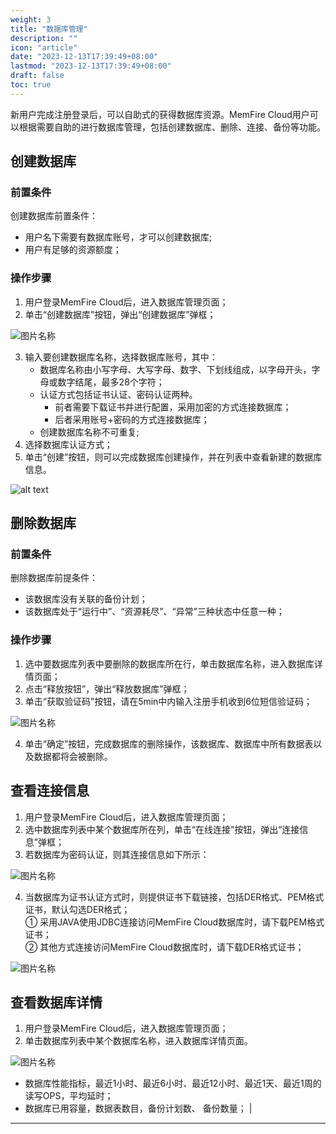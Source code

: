 ```yaml
---
weight: 3
title: "数据库管理"
description: ""
icon: "article"
date: "2023-12-13T17:39:49+08:00"
lastmod: "2023-12-13T17:39:49+08:00"
draft: false
toc: true
---
```




新用户完成注册登录后，可以自助式的获得数据库资源。MemFire Cloud用户可以根据需要自助的进行数据库管理，包括创建数据库、删除、连接、备份等功能。
## 创建数据库
### 前置条件
创建数据库前置条件：  
*   用户名下需要有数据库账号，才可以创建数据库;  
*   用户有足够的资源额度；

### 操作步骤
1. 用户登录MemFire Cloud后，进入数据库管理页面；  
2. 单击“创建数据库”按钮，弹出“创建数据库”弹框；  
<!-- ![alt text](../_media/createdb.png)   -->
<div style="width:70%" >
<img src="../_media/createdb.png"  alt="图片名称" align=center>
</div>  

3. 输入要创建数据库名称，选择数据库账号，其中：      
    - 数据库名称由小写字母、大写字母、数字、下划线组成，以字母开头，字母或数字结尾，最多28个字符；   
    - 认证方式包括证书认证、密码认证两种。
        * 前者需要下载证书并进行配置，采用加密的方式连接数据库；  
        * 后者采用账号+密码的方式连接数据库；   
    - 创建数据库名称不可重复;  
5. 选择数据库认证方式；  
6. 单击“创建”按钮，则可以完成数据库创建操作，并在列表中查看新建的数据库信息。
<!-- <div style="width:80%" >
<img src="../_media/dblist.png"  alt="图片名称" align=center>
</div>       -->
 ![alt text](../_media/dblist.png)    

## 删除数据库
### 前置条件
删除数据库前提条件：  
*   该数据库没有关联的备份计划；  
*   该数据库处于“运行中”、“资源耗尽”、“异常”三种状态中任意一种；   

### 操作步骤
1. 选中要数据库列表中要删除的数据库所在行，单击数据库名称，进入数据库详情页面；   
2. 点击“释放按钮”，弹出“释放数据库”弹框；    
3. 单击“获取验证码”按钮，请在5min中内输入注册手机收到6位短信验证码； 
<div style="width:90%" >
<img src="../_media/deletedb2.png"  alt="图片名称" align=center>
</div>  
<!-- ![alt text](../_media/deletedb2.png)  -->

4. 单击“确定”按钮，完成数据库的删除操作，该数据库、数据库中所有数据表以及数据都将会被删除。  


## 查看连接信息
1. 用户登录MemFire Cloud后，进入数据库管理页面；  
2. 选中数据库列表中某个数据库所在列，单击“在线连接”按钮，弹出“连接信息”弹框；  
3. 若数据库为密码认证，则其连接信息如下所示：   
<div style="width:70%" >
<img src="../_media/connect1.png"  alt="图片名称" align=center>
</div>   
<!-- ![alt text](../_media/connect1.png)    -->

4. 当数据库为证书认证方式时，则提供证书下载链接，包括DER格式、PEM格式证书，默认勾选DER格式；        
① 采用JAVA使用JDBC连接访问MemFire Cloud数据库时，请下载PEM格式证书；    
② 其他方式连接访问MemFire Cloud数据库时，请下载DER格式证书；       
<!-- ![alt text](../_media/connect2.png)    -->
<div style="width:70%" >
<img src="../_media/connect2.png"  alt="图片名称" align=center>
</div> 

## 查看数据库详情
1. 用户登录MemFire Cloud后，进入数据库管理页面；  
2. 单击数据库列表中某个数据库名称，进入数据库详情页面。   
<div style="width:90%" >
<img src="../_media/dbdetail.png"  alt="图片名称" align=center>
</div> 
<!-- ![alt text](../_media/dbdetail.png)    -->
   
   - 数据库性能指标，最近1小时、最近6小时、最近12小时、最近1天、最近1周的读写OPS，平均延时；  
   - 数据库已用容量，数据表数目，备份计划数、 备份数量；                  |

---
